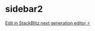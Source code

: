 # sidebar2

[Edit in StackBlitz next generation editor ⚡️](https://stackblitz.com/~/github.com/codeplaygroundspace/sidebar2)